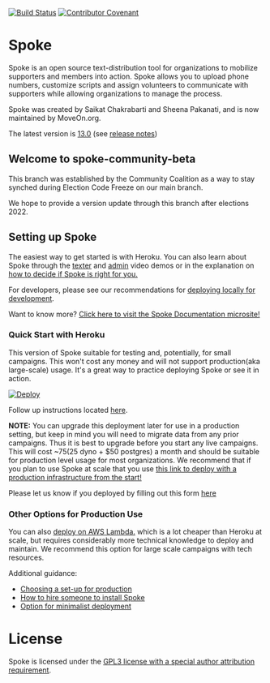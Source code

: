 [![Build Status](https://travis-ci.org/MoveOnOrg/Spoke.svg?branch=main)](https://travis-ci.org/MoveOnOrg/Spoke)
[![Contributor Covenant](https://img.shields.io/badge/Contributor%20Covenant-v1.4%20adopted-ff69b4.svg)](CODE_OF_CONDUCT.md)


# Spoke

Spoke is an open source text-distribution tool for organizations to mobilize supporters and members into action. Spoke allows you to upload phone numbers, customize scripts and assign volunteers to communicate with supporters while allowing organizations to manage the process.

Spoke was created by Saikat Chakrabarti and Sheena Pakanati, and is now maintained by MoveOn.org.

The latest version is [13.0](https://github.com/MoveOnOrg/Spoke/tree/13.0.0) (see [release notes](https://github.com/MoveOnOrg/Spoke/blob/main/docs/RELEASE_NOTES.md#v130))

## Welcome to spoke-community-beta
This branch was established by the Community Coalition as a way to stay synched during Election Code Freeze on our main branch.

We hope to provide a version update through this branch after elections 2022.

## Setting up Spoke


The easiest way to get started is with Heroku.  You can also learn about Spoke through the [texter](https://youtu.be/EqE1UDvKGco) and [admin](https://youtu.be/PTMykMX8gII) video demos or in the explanation on [how to decide if Spoke is right for you.](/docs/EXPLANATION_DECIDING_ON_SPOKE.md)

For developers, please see our recommendations for [deploying locally for development](/docs/HOWTO_DEVELOPMENT_LOCAL_SETUP.md).

Want to know more?
[Click here to visit the Spoke Documentation microsite!](https://moveonorg.github.io/Spoke/)


### Quick Start with Heroku
This version of Spoke suitable for testing and, potentially, for small campaigns. This won't cost any money and will not support production(aka large-scale) usage. It's a great way to practice deploying Spoke or see it in action.  


<a href="https://heroku.com/deploy?template=https://github.com/MoveOnOrg/Spoke/tree/13.0.0">


  <img src="https://www.herokucdn.com/deploy/button.svg" alt="Deploy">
</a>

Follow up instructions located [here](/docs/HOWTO_HEROKU_DEPLOY.md).


**NOTE:** You can upgrade this deployment later for use in a production setting, but keep in mind you will need to migrate data from any prior campaigns.  Thus it is best to upgrade before you start any live campaigns.  This will cost ~$75 ($25 dyno + $50 postgres) a month and should be suitable for production level usage for most organizations. We recommend that if you plan to use Spoke at scale that you use [this link to deploy with a production infrastructure from the start!](https://heroku.com/deploy?template=https://github.com/MoveOnOrg/Spoke/tree/heroku-button-paid)

Please let us know if you deployed by filling out this form [here](https://act.moveon.org/survey/tech/)


### Other Options for Production Use

You can also [deploy on AWS Lambda.](docs/HOWTO_DEPLOYING_AWS_LAMBDA.md) which is a lot cheaper than Heroku at scale, but requires considerably more technical knowledge to deploy and maintain. We recommend this option for large scale campaigns with tech resources.

Additional guidance:
- [Choosing a set-up for production](docs/EXPLANATION_CHOOSE_A_SETUP.md)
- [How to hire someone to install Spoke](docs/HOWTO_HIRE_SOMEONE_TO_INSTALL_SPOKE.md)
- [Option for minimalist deployment](docs/HOWTO_MINIMALIST_DEPLOY.md)

# License

Spoke is licensed under the [GPL3 license with a special author attribution requirement](LICENSE).
